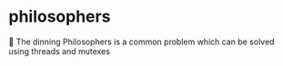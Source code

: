 # philosophers
🍝 The dinning Philosophers is a common problem which can be solved using threads and mutexes
